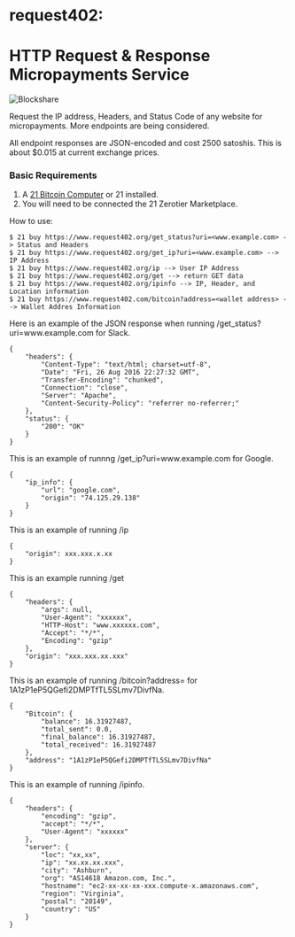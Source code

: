 # request402: 
HTTP Request & Response Micropayments Service
===========================================
![Blockshare](https://machine-payable.herokuapp.com/static/img/abstractdot.ico)

Request the IP address, Headers, and Status Code of any website for micropayments. More endpoints are being considered.

All endpoint responses are JSON-encoded and cost 2500 satoshis. This is about $0.015 at current exchange prices.

<h3> Basic Requirements </h3>

1. A  <a href="https://21.co">21 Bitcoin Computer</a> or 21 installed.
2. You will need to be connected the 21 Zerotier Marketplace.

How to use:

    $ 21 buy https://www.request402.org/get_status?uri=<www.example.com> -> Status and Headers
    $ 21 buy https://www.request402.org/get_ip?uri=<www.example.com> --> IP Address
    $ 21 buy https://www.request402.org/ip --> User IP Address
    $ 21 buy https://www.request402.org/get --> return GET data
    $ 21 buy https://www.request402.org/ipinfo --> IP, Header, and Location information
    $ 21 buy https://www.request402.com/bitcoin?address=<wallet address> --> Wallet Addres Information


<p>Here is an example of the JSON response when running /get_status?uri=www.example.com for Slack.</p>
<pre><code>{
    "headers": {
        "Content-Type": "text/html; charset=utf-8",
        "Date": "Fri, 26 Aug 2016 22:27:32 GMT",
        "Transfer-Encoding": "chunked",
        "Connection": "close",
        "Server": "Apache",
        "Content-Security-Policy": "referrer no-referrer;"
    },
    "status": {
        "200": "OK"
    }
}
</code></pre>
<p>This is an example of runnng /get_ip?uri=www.example.com for Google.</p>
<pre><code>{
    "ip_info": {
        "url": "google.com",
        "origin": "74.125.29.138"
    }
}
</code></pre>

<p>This is an example of running /ip </p>
<pre><code>{
    "origin": xxx.xxx.x.xx
}
</code></pre>
<p>This is an example running /get </p>
<pre><code>{
    "headers": {
        "args": null,
        "User-Agent": "xxxxxx",
        "HTTP-Host": "www.xxxxxx.com",
        "Accept": "*/*",
        "Encoding": "gzip"
    },
    "origin": "xxx.xxx.xx.xxx"
}
</code></pre>

<p>This is an example of running /bitcoin?address=<wallet address> for 1A1zP1eP5QGefi2DMPTfTL5SLmv7DivfNa.</p>
<pre><code>{
    "Bitcoin": {
        "balance": 16.31927487,
        "total_sent": 0.0,
        "final_balance": 16.31927487,
        "total_received": 16.31927487
    },
    "address": "1A1zP1eP5QGefi2DMPTfTL5SLmv7DivfNa"
}
</code></pre>
<p>This is an example of running /ipinfo.</p>
<pre><code>{
    "headers": {
        "encoding": "gzip",
        "accept": "*/*",
        "User-Agent": "xxxxxx"
    },
    "server": {
        "loc": "xx,xx",
        "ip": "xx.xx.xx.xxx",
        "city": "Ashburn",
        "org": "AS14618 Amazon.com, Inc.",
        "hostname": "ec2-xx-xx-xx-xxx.compute-x.amazonaws.com",
        "region": "Virginia",
        "postal": "20149",
        "country": "US"
    }
}
</code></pre>
